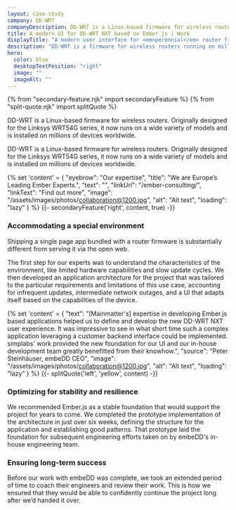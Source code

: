 ```yaml
---
layout: case-study
company: DD-WRT
companyDescription: DD-WRT is a Linux-based firmware for wireless routers. Originally designed for the Linksys WRT54G series, it now runs on a wide variety of models and is installed on millions of devices worldwide.
title: A modern UI for DD-WRT NXT based on Ember.js | Work
displayTitle: "A modern user interface for <em>perennial</em> router firmware"
description: "DD-WRT is a firmware for wireless routers running on millions of devices worldwide. Mainmatter developed an Ember.js based foundation for a new configuration UI."
hero:
  color: blue
  desktopTextPosition: "right"
  image: ""
  imageAlt: ""
---
```


{% from "secondary-feature.njk" import secondaryFeature %}
{% from "split-quote.njk" import splitQuote %}

<div class="case-study__body">
<p class="post__tagline">
  DD-WRT is a Linux-based firmware for wireless routers. Originally designed for the Linksys WRT54G series, it now runs on a wide variety of models and is installed on millions of devices worldwide.
</p>

<p class="post__tagline">
  DD-WRT is a Linux-based firmware for wireless routers. Originally designed for the Linksys WRT54G series, it now runs on a wide variety of models and is installed on millions of devices worldwide.
</p>
</div>

{% set 'content' = {
  "eyebrow": "Our expertise",
  "title": "We are Europe’s Leading Ember Experts.",
  "text": "",
  "linkUrl": "/ember-consulting/",
  "linkText": "Find out more",
  "image": "/assets/images/photos/collaboration@1200.jpg",
  "alt": "Alt text",
  "loading": "lazy"
} %}
{{- secondaryFeature('right', content, true) -}}

<div class="case-study__body">

### Accommodating a special environment

Shipping a single page app bundled with a router firmware is substantially different from serving it via the open web.

The first step for our experts was to understand the characteristics of the environment, like limited hardware capabilities and slow update cycles. We then developed an application architecture for the project that was tailored to the particular requirements and limitations of this use case, accounting for infrequent updates, intermediate network outages, and a UI that adapts itself based on the capabilities of the device.

</div>

{% set 'content' = {
  "text": "[Mainmatter's] expertise in developing Ember.js based applications helped us to define and develop the new DD-WRT NXT user experience. It was impressive to see in what short time such a complex application leveraging a customer backend interface could be implemented. simplabs' work provided the new foundation for our UI and our in-house development team greatly benefitted from their knowhow.",
  "source": "Peter Steinhäuser, embeDD CEO",
  "image": "/assets/images/photos/collaboration@1200.jpg",
  "alt": "Alt text",
  "loading": "lazy"
} %}
{{- splitQuote('left', 'yellow', content) -}}

<div class="case-study__body">

### Optimizing for stability and resilience

We recommended Ember.js as a stable foundation that would support the project for years to come. We completed the prototype implementation of the architecture in just over six weeks, defining the structure for the application and establishing good patterns. That prototype laid the foundation for subsequent engineering efforts taken on by embeDD's in-house engineering team.

### Ensuring long-term success

Before our work with embeDD was complete, we took an extended period of time to coach their engineers and review their work. This is how we ensured that they would be able to confidently continue the project long after we’d handed it over.

</div>
